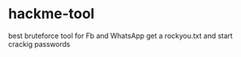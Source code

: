 # hackme-tool
best bruteforce tool for Fb and WhatsApp
get a rockyou.txt and start crackig passwords
